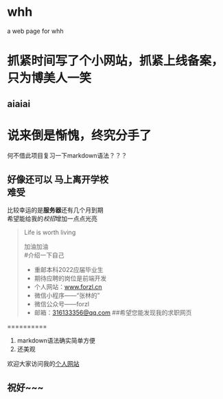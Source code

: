 # whh
a web page for whh
# 抓紧时间写了个小网站，抓紧上线备案，只为博美人一笑
aiaiai
-------
说来倒是惭愧，终究分手了
=========
何不借此项目复习一下markdown语法？？？

好像还可以
马上离开学校   
难受
-----------

比较幸运的是**服务器**还有几个月到期  
希望能给我的*校招*增加一点点光亮  
> Life is worth living
>
> 加油加油  
> #介绍一下自己
>- 重邮本科2022应届毕业生
>- 期待应聘的岗位是前端开发
>- 个人网站：www.forzl.cn
>- 微信小程序——“张林的”
>- 微信公众号——forzl
>- 邮箱：316133356@qq.com
> ##希望您能发现我的求职网页  

==========
1. markdown语法确实简单方便
2. 还美观

欢迎大家访问我的[个人网站](www.forzl.cn "网址：www.forzl.cn")
## 祝好~~~
